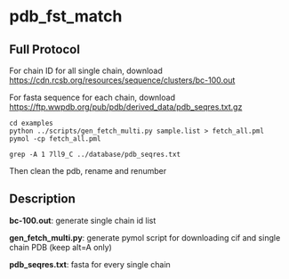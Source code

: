 # pdb_fst_match

## Full Protocol

For chain ID for all single chain, download https://cdn.rcsb.org/resources/sequence/clusters/bc-100.out

For fasta sequence for each chain, download https://ftp.wwpdb.org/pub/pdb/derived_data/pdb_seqres.txt.gz

    cd examples
    python ../scripts/gen_fetch_multi.py sample.list > fetch_all.pml
    pymol -cp fetch_all.pml

    grep -A 1 7ll9_C ../database/pdb_seqres.txt

Then clean the pdb, rename and renumber

## Description

**bc-100.out**: generate single chain id list

**gen_fetch_multi.py**: generate pymol script for downloading cif and single chain PDB (keep alt=A only)

**pdb_seqres.txt**: fasta for every single chain


